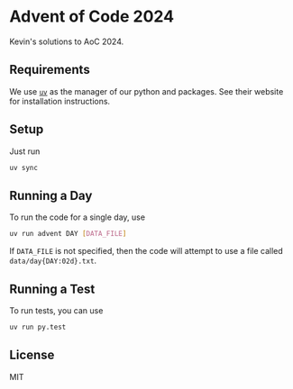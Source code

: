 # Advent of Code 2024

Kevin's solutions to AoC 2024.

## Requirements

We use [`uv`](https://docs.astral.sh/uv/) as the manager of our python and packages. See their website for installation instructions.

## Setup

Just run

```bash
uv sync
```

## Running a Day

To run the code for a single day, use

```bash
uv run advent DAY [DATA_FILE]
```

If `DATA_FILE` is not specified, then the code will attempt to use a file called `data/day{DAY:02d}.txt`.

## Running a Test

To run tests, you can use

```bash
uv run py.test
```

## License

MIT
